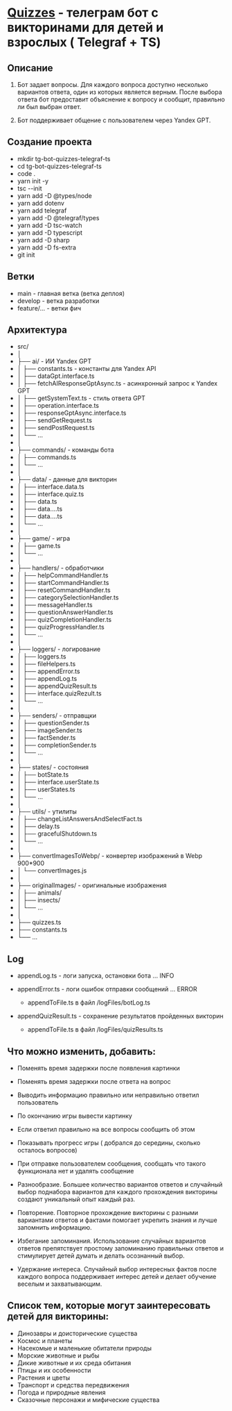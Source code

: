 # [Quizzes](https://t.me/QuzzesUGC_bot) - телеграм бот с викторинами для детей и взрослых ( Telegraf + TS)

## Описание

1. Бот задает вопросы. Для каждого вопроса доступно несколько вариантов ответа,
   один из которых является верным. После выбора ответа бот предоставит
   объяснение к вопросу и сообщит, правильно ли был выбран ответ.

2. Бот поддерживает общение с пользователем через Yandex GPT.

## Создание проекта

- mkdir tg-bot-quizzes-telegraf-ts
- cd tg-bot-quizzes-telegraf-ts
- code .
- yarn init -y
- tsc --init
- yarn add -D @types/node
- yarn add dotenv
- yarn add telegraf
- yarn add -D @telegraf/types
- yarn add -D tsc-watch
- yarn add -D typescript
- yarn add -D sharp
- yarn add -D fs-extra
- git init

## Ветки

- main - главная ветка (ветка деплоя)
- develop - ветка разработки
- feature/... - ветки фич

## Архитектура

- src/
- │
- ├── ai/ - ИИ Yandex GPT
- │ ├── constants.ts - константы для Yandex API
- │ ├── dataGpt.interface.ts
- │ ├── fetchAIResponseGptAsync.ts - асинхронный запрос к Yandex GPT
- │ ├── getSystemText.ts - стиль ответа GPT
- │ ├── operation.interface.ts
- │ ├── responseGptAsync.interface.ts
- │ ├── sendGetRequest.ts
- │ ├── sendPostRequest.ts
- │ └── ...
- │
- ├── commands/ - команды бота
- │ ├── commands.ts
- │ └── ...
- │
- ├── data/ - данные для викторин
- │ ├── interface.data.ts
- │ ├── interface.quiz.ts
- │ ├── data.ts
- │ ├── data....ts
- │ ├── data....ts
- │ └── ...
- │
- ├── game/ - игра
- │ ├── game.ts
- │ └── ...
- │
- ├── handlers/ - обработчики
- │ ├── helpCommandHandler.ts
- │ ├── startCommandHandler.ts
- │ ├── resetCommandHandler.ts
- │ ├── categorySelectionHandler.ts
- │ ├── messageHandler.ts
- │ ├── questionAnswerHandler.ts
- │ ├── quizCompletionHandler.ts
- │ ├── quizProgressHandler.ts
- │ └── ...
- │
- ├── loggers/ - логирование
- │ ├── loggers.ts
- │ ├── fileHelpers.ts
- │ ├── appendError.ts
- │ ├── appendLog.ts
- │ ├── appendQuizResult.ts
- │ ├── interface.quizRezult.ts
- │ └── ...
- │
- ├── senders/ - отправщки
- │ ├── questionSender.ts
- │ ├── imageSender.ts
- │ ├── factSender.ts
- │ ├── completionSender.ts
- │ └── ...
- │
- ├── states/ - состояния
- │ ├── botState.ts
- │ ├── interface.userState.ts
- │ ├── userStates.ts
- │ └── ...
- │
- ├── utils/ - утилиты
- │ ├── changeListAnswersAndSelectFact.ts
- │ ├── delay.ts
- │ ├── gracefulShutdown.ts
- │ └── ...
- │
- ├── convertImagesToWebp/ - конвертер изображений в Webp 900*900
- │ └── convertImages.js
- │
- ├── originalImages/ - оригинальные изображения
- │ ├── animals/
- │ ├── insects/
- │ └── ...
- │
- ├── quizzes.ts
- ├── constants.ts
- └── ...

## Log

- appendLog.ts - логи запуска, остановки бота ... INFO
- appendError.ts - логи ошибок отправки сообщений ... ERROR
  - appendToFile.ts в файл /logFiles/botLog.ts

- appendQuizResult.ts - сохранение результатов пройденных викторин
  - appendToFile.ts в файл /logFiles/quizResults.ts

## Что можно изменить, добавить:

- Поменять время задержки после появления картинки

- Поменять время задержки после ответа на вопрос

- Выводить информацию правильно или неправильно ответил пользователь

- По окончанию игры вывести картинку

- Если ответил правильно на все вопросы сообщить об этом

- Показывать прогресс игры ( добрался до середины, сколько осталось вопросов)

- При отправке пользователем сообщения, сообщать что такого функционала нет и
  удалять сообщение

- Разнообразие. Большее количество вариантов ответов и случайный выбор поднабора
  вариантов для каждого прохождения викторины создают уникальный опыт каждый
  раз.

- Повторение. Повторное прохождение викторины с разными вариантами ответов и
  фактами помогает укрепить знания и лучше запомнить информацию.

- Избегание запоминания. Использование случайных вариантов ответов препятствует
  простому запоминанию правильных ответов и стимулирует детей думать и делать
  осознанный выбор.

- Удержание интереса. Случайный выбор интересных фактов после каждого вопроса
  поддерживает интерес детей и делает обучение веселым и захватывающим.

## Список тем, которые могут заинтересовать детей для викторины:

- Динозавры и доисторические существа
- Космос и планеты
- Насекомые и маленькие обитатели природы
- Морские животные и рыбы
- Дикие животные и их среда обитания
- Птицы и их особенности
- Растения и цветы
- Транспорт и средства передвижения
- Погода и природные явления
- Сказочные персонажи и мифические существа

